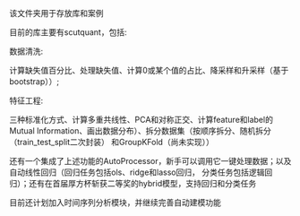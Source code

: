 该文件夹用于存放库和案例  


目前的库主要有scutquant，包括:  

数据清洗:  

  计算缺失值百分比、处理缺失值、计算0或某个值的占比、降采样和升采样（基于bootstrap））;  
  
特征工程:  

  三种标准化方式、计算多重共线性、PCA和对称正交、计算feature和label的Mutual Information、画出数据分布）、拆分数据集（按顺序拆分、随机拆分（train_test_split二次封装）
  和GroupKFold（尚未实现））
  
  
还有一个集成了上述功能的AutoProcessor，新手可以调用它一键处理数据；以及自动线性回归（回归任务包括ols、ridge和lasso回归， 分类任务包括逻辑回归）；还有在首届厚方杯斩获二等奖的hybrid模型，支持回归和分类任务


目前还计划加入时间序列分析模块，并继续完善自动建模功能
